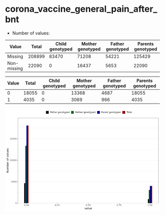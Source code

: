 # corona_vaccine_general_pain_after_bnt
- Number of values:

| Value | Total | Child genotyped | Mother genotyped | Father genotyped | Parents genotyped |
| ----- | ----- | --------------- | ---------------- | ---------------- |---------------- |
| Missing | 208899 | 83470 | 71208 | 54221 | 125429 |
| Non-missing | 22090 | 0 | 16437 | 5653 | 22090 |

| Value | Total | Child genotyped | Mother genotyped | Father genotyped | Parents genotyped |
| ----- | ----- | --------------- | ---------------- | ---------------- |---------------- |
| 0 | 18055 | 0 | 13368 | 4687 | 18055 |
| 1 | 4035 | 0 | 3069 | 966 | 4035 |



![](corona_vaccine_general_pain_after_bnt_n.png)



